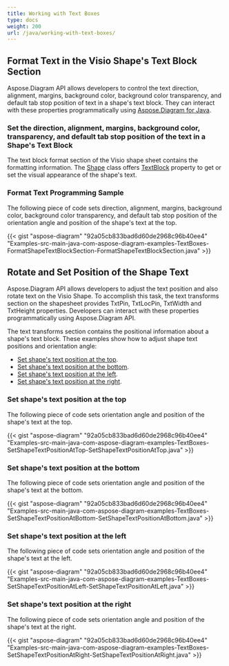```yaml
---
title: Working with Text Boxes
type: docs
weight: 200
url: /java/working-with-text-boxes/
---
```


## **Format Text in the Visio Shape's Text Block Section**
Aspose.Diagram API allows developers to control the text direction, alignment, margins, background color, background color transparency, and default tab stop position of text in a shape's text block. They can interact with these properties programmatically using [Aspose.Diagram for Java](http://www.aspose.com/java/diagram-component.aspx).
### **Set the direction, alignment, margins, background color, transparency, and default tab stop position of the text in a Shape's Text Block**
The text block format section of the Visio shape sheet contains the formatting information. The [Shape](http://www.aspose.com/api/java/diagram/com.aspose.diagram/classes/Shape) class offers [TextBlock](http://www.aspose.com/api/java/diagram/com.aspose.diagram/classes/TextBlock) property to get or set the visual appearance of the shape's text.
### **Format Text Programming Sample**
The following piece of code sets direction, alignment, margins, background color, background color transparency, and default tab stop position of the orientation angle and position of the shape's text at the top.

{{< gist "aspose-diagram" "92a05cb833bad6d60de2968c96b40ee4" "Examples-src-main-java-com-aspose-diagram-examples-TextBoxes-FormatShapeTextBlockSection-FormatShapeTextBlockSection.java" >}}
## **Rotate and Set Position of the Shape Text**
Aspose.Diagram API allows developers to adjust the text position and also rotate text on the Visio Shape. To accomplish this task, the text transforms section on the shapesheet provides TxtPin, TxtLocPin, TxtWidth and TxtHeight properties. Developers can interact with these properties programmatically using Aspose.Diagram API.

The text transforms section contains the positional information about a shape's text block. These examples show how to adjust shape text positions and orientation angle:

- [Set shape's text position at the top](/diagram/java/working-with-text-boxes-html/).
- [Set shape's text position at the bottom](/diagram/java/working-with-text-boxes-html/).
- [Set shape's text position at the left](/diagram/java/working-with-text-boxes-html/).
- [Set shape's text position at the right](/diagram/java/working-with-text-boxes-html/).
### **Set shape's text position at the top**
The following piece of code sets orientation angle and position of the shape's text at the top.

{{< gist "aspose-diagram" "92a05cb833bad6d60de2968c96b40ee4" "Examples-src-main-java-com-aspose-diagram-examples-TextBoxes-SetShapeTextPositionAtTop-SetShapeTextPositionAtTop.java" >}}
### **Set shape's text position at the bottom**
The following piece of code sets orientation angle and position of the shape's text at the bottom.

{{< gist "aspose-diagram" "92a05cb833bad6d60de2968c96b40ee4" "Examples-src-main-java-com-aspose-diagram-examples-TextBoxes-SetShapeTextPositionAtBottom-SetShapeTextPositionAtBottom.java" >}}
### **Set shape's text position at the left**
The following piece of code sets orientation angle and position of the shape's text at the left.

{{< gist "aspose-diagram" "92a05cb833bad6d60de2968c96b40ee4" "Examples-src-main-java-com-aspose-diagram-examples-TextBoxes-SetShapeTextPositionAtLeft-SetShapeTextPositionAtLeft.java" >}}
### **Set shape's text position at the right**
The following piece of code sets orientation angle and position of the shape's text at the right.

{{< gist "aspose-diagram" "92a05cb833bad6d60de2968c96b40ee4" "Examples-src-main-java-com-aspose-diagram-examples-TextBoxes-SetShapeTextPositionAtRight-SetShapeTextPositionAtRight.java" >}}
